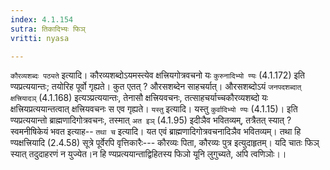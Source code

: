 ```yaml
---
index: 4.1.154
sutra: तिकादिभ्यः फिञ्
vritti: nyasa

---
```

`कौरव्यशब्दः पठ्यते` इत्यादि। कौरव्यशब्दोऽयमस्त्येव क्षत्त्रियगोत्रवचनो यः `कुरुनादिभ्यो ण्यः` (4.1.172) इति ण्यप्रत्ययान्तः; तयोरिह पूर्वो गृह्यते। कुत एतत् ? औरसशब्देन साहचर्यात्। औरसशब्दोऽयं `जनपदशब्दात् क्षत्त्रियादञ्` (4.1.168) इत्यञ्प्रत्ययान्तः, तेनासौ क्षत्त्रियवचनः, तत्साहचर्याच्चकौरव्यशब्दो यः क्षत्त्रियप्रत्ययान्तत्वात् क्षत्त्रियवचनः स एव गृह्यते।
`यस्तु` इत्यादि। यस्तु `कुर्वादिभ्यो ण्यः` (4.1.15)। इति ण्यप्रत्ययान्तो ब्राह्मणादिगोत्रवचनः, तस्मात् `अत इञ्` (4.1.95) इदीञैव भवितव्यम्, तत्रैतत् स्यात् ? स्वमनीषिकेयं भवत इत्याह-- `तथा च` इत्यादि। यत एवं ब्राह्मणादिगोत्रवचनादिञैव भवितव्यम्। तथा हि ण्यक्षत्त्रियादि (2.4.58) सूत्रे पूर्वेरपि वृत्तिकारैः--- कौरव्यः पिता, कौरव्यः पुत्र इत्युदाहृतम्। यदि चातः फिञ् स्यात् तदुदाहरणं न युज्येत।न हि ण्यप्रत्ययान्ताद्विहितस्य फिञो यूनि लुगुच्यते, अपि त्वणिञोः।।